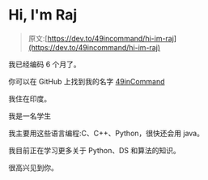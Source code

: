 # Hi, I'm Raj

> 原文:[https://dev.to/49incommand/hi-im-raj](https://dev.to/49incommand/hi-im-raj)

我已经编码 6 个月了。

你可以在 GitHub 上找到我的名字 [49inCommand](https://github.com/49inCommand)

我住在印度。

我是一名学生

我主要用这些语言编程:C、C++、Python，很快还会用 java。

我目前正在学习更多关于 Python、DS 和算法的知识。

很高兴见到你。